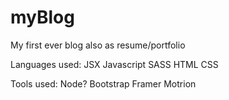 # myBlog

My first ever blog also as resume/portfolio

Languages used:
JSX
Javascript
SASS
HTML
CSS

Tools used:
Node?
Bootstrap
Framer Motrion